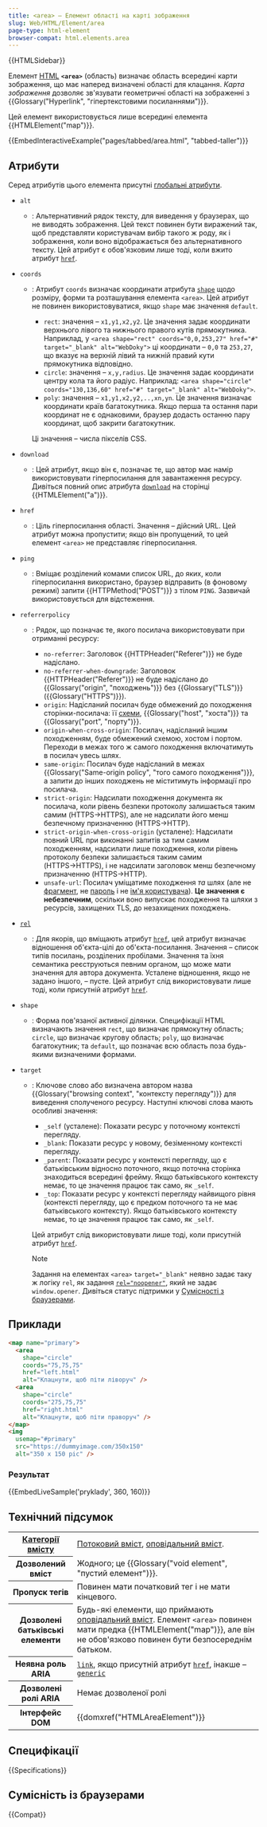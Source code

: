 ```yaml
---
title: <area> – Елемент області на карті зображення
slug: Web/HTML/Element/area
page-type: html-element
browser-compat: html.elements.area
---
```


{{HTMLSidebar}}

Елемент [HTML](/uk/docs/Web/HTML) **`<area>`** (область) визначає область всередині карти зображення, що має наперед визначені області для клацання. _Карта зображення_ дозволяє зв'язувати геометричні області на зображенні з {{Glossary("Hyperlink", "гіпертекстовими посиланнями")}}.

Цей елемент використовується лише всередині елемента {{HTMLElement("map")}}.

{{EmbedInteractiveExample("pages/tabbed/area.html", "tabbed-taller")}}

## Атрибути

Серед атрибутів цього елемента присутні [глобальні атрибути](/uk/docs/Web/HTML/Global_attributes).

- `alt`
  - : Альтернативний рядок тексту, для виведення у браузерах, що не виводять зображення.
    Цей текст повинен бути виражений так, щоб представляти користувачам вибір такого ж роду, як і зображення, коли воно відображається без альтернативного тексту.
    Цей атрибут є обов'язковим лише тоді, коли вжито атрибут [`href`](#href).
- `coords`

  - : Атрибут `coords` визначає координати атрибута [`shape`](#shape) щодо розміру, форми та розташування елемента `<area>`.
    Цей атрибут не повинен використовуватися, якщо `shape` має значення `default`.

    - `rect`: значення – `x1,y1,x2,y2`.
      Це значення задає координати верхнього лівого та нижнього правого кутів прямокутника.
      Наприклад, у `<area shape="rect" coords="0,0,253,27" href="#" target="_blank" alt="WebDoky">` ці координати – `0,0` та `253,27`, що вказує на верхній лівий та нижній правий кути прямокутника відповідно.
    - `circle`: значення – `x,y,radius`. Це значення задає координати центру кола та його радіус.
      Наприклад: `<area shape="circle" coords="130,136,60" href="#" target="_blank" alt="WebDoky">`.
    - `poly`: значення – `x1,y1,x2,y2,..,xn,yn`. Це значення визначає координати країв багатокутника.
      Якщо перша та остання пари координат не є однаковими, браузер додасть останню пару координат, щоб закрити багатокутник.

    Ці значення – числа пікселів CSS.

- `download`
  - : Цей атрибут, якщо він є, позначає те, що автор має намір використовувати гіперпосилання для завантаження ресурсу.
    Дивіться повний опис атрибута [`download`](/uk/docs/Web/HTML/Element/a#download) на сторінці {{HTMLElement("a")}}.
- `href`
  - : Ціль гіперпосилання області.
    Значення – дійсний URL.
    Цей атрибут можна пропустити; якщо він пропущений, то цей елемент `<area>` не представляє гіперпосилання.
- `ping`
  - : Вміщає розділений комами список URL, до яких, коли гіперпосилання використано, браузер відправить (в фоновому режимі) запити {{HTTPMethod("POST")}} з тілом `PING`.
    Зазвичай використовується для відстеження.
- `referrerpolicy`

  - : Рядок, що позначає те, якого посилача використовувати при отриманні ресурсу:

    - `no-referrer`: Заголовок {{HTTPHeader("Referer")}} не буде надіслано.
    - `no-referrer-when-downgrade`: Заголовок {{HTTPHeader("Referer")}} не буде надіслано до {{Glossary("origin", "походжень")}} без {{Glossary("TLS")}} ({{Glossary("HTTPS")}}).
    - `origin`: Надісланий посилач буде обмежений до походження сторінки-посилача: її [схеми](/uk/docs/Learn/Common_questions/Web_mechanics/What_is_a_URL), {{Glossary("host", "хоста")}} та {{Glossary("port", "порту")}}.
    - `origin-when-cross-origin`: Посилач, надісланий іншим походженням, буде обмежений схемою, хостом і портом. Переходи в межах того ж самого походження включатимуть в посилач увесь шлях.
    - `same-origin`: Посилач буде надісланий в межах {{Glossary("Same-origin policy", "того самого походження")}}, а запити до інших походжень не міститимуть інформації про посилача.
    - `strict-origin`: Надсилати походження документа як посилача, коли рівень безпеки протоколу залишається таким самим (HTTPS→HTTPS), але не надсилати його менш безпечному призначенню (HTTPS→HTTP).
    - `strict-origin-when-cross-origin` (усталене): Надсилати повний URL при виконанні запитів за тим самим походженням, надсилати лише походження, коли рівень протоколу безпеки залишається таким самим (HTTPS→HTTPS), і не надсилати заголовок менш безпечному призначенню (HTTPS→HTTP).
    - `unsafe-url`: Посилач уміщатиме походження _та_ шлях (але не [фрагмент](/uk/docs/Web/API/HTMLAnchorElement/hash), не [пароль](/uk/docs/Web/API/HTMLAnchorElement/password) і не [ім'я користувача](/uk/docs/Web/API/HTMLAnchorElement/username)).
      **Це значення є небезпечним**, оскільки воно випускає походження та шляхи з ресурсів, захищених TLS, до незахищених походжень.

- [`rel`](/uk/docs/Web/HTML/Attributes/rel)
  - : Для якорів, що вміщають атрибут [`href`](#href), цей атрибут визначає відношення об'єкта-цілі до об'єкта-посилання.
    Значення – список типів посилань, розділених пробілами.
    Значення та їхня семантика реєструються певним органом, що може мати значення для автора документа.
    Усталене відношення, якщо не задано іншого, – пусте. Цей атрибут слід використовувати лише тоді, коли присутній атрибут [`href`](#href).
- `shape`
  - : Форма пов'язаної активної ділянки. Специфікації HTML визначають значення `rect`, що визначає прямокутну область; `circle`, що визначає кругову область; `poly`, що визначає багатокутник; та `default`, що позначає всю область поза будь-якими визначеними формами.
- `target`

  - : Ключове слово або визначена автором назва {{Glossary("browsing context", "контексту перегляду")}} для виведення сполученого ресурсу.
    Наступні ключові слова мають особливі значення:

    - `_self` (усталене): Показати ресурс у поточному контексті перегляду.
    - `_blank`: Показати ресурс у новому, безіменному контексті перегляду.
    - `_parent`: Показати ресурс у контексті перегляду, що є батьківським відносно поточного, якщо поточна сторінка знаходиться всередині фрейму.
      Якщо батьківського контексту немає, то це значення працює так само, як `_self`.
    - `_top`: Показати ресурс у контексті перегляду найвищого рівня (контексті перегляду, що є предком поточного та не має батьківського контексту).
      Якщо батьківського контексту немає, то це значення працює так само, як `_self`.

    Цей атрибут слід використовувати лише тоді, коли присутній атрибут [`href`](#href).

    > [!NOTE]
    > Задання на елементах `<area>` `target="_blank"` неявно задає таку ж логіку `rel`, як задання [`rel="noopener"`](/uk/docs/Web/HTML/Attributes/rel/noopener), який не задає `window.opener`. Дивіться статус підтримки у [Сумісності з браузерами](#sumisnist-iz-brauzeramy).

## Приклади

```html
<map name="primary">
  <area
    shape="circle"
    coords="75,75,75"
    href="left.html"
    alt="Клацнути, щоб піти ліворуч" />
  <area
    shape="circle"
    coords="275,75,75"
    href="right.html"
    alt="Клацнути, щоб піти праворуч" />
</map>
<img
  usemap="#primary"
  src="https://dummyimage.com/350x150"
  alt="350 x 150 pic" />
```

### Результат

{{EmbedLiveSample('pryklady', 360, 160)}}

## Технічний підсумок

<table class="properties">
  <tbody>
    <tr>
      <th scope="row">
        <a href="/uk/docs/Web/HTML/Content_categories">Категорії вмісту</a>
      </th>
      <td>
        <a href="/uk/docs/Web/HTML/Content_categories#potokovyi-vmist">Потоковий вміст</a>,
        <a href="/uk/docs/Web/HTML/Content_categories#opovidalnyi-vmist">оповідальний вміст</a>.
      </td>
    </tr>
    <tr>
      <th scope="row">Дозволений вміст</th>
      <td>Жодного; це {{Glossary("void element", "пустий елемент")}}.</td>
    </tr>
    <tr>
      <th scope="row">Пропуск тегів</th>
      <td>Повинен мати початковий тег і не мати кінцевого.</td>
    </tr>
    <tr>
      <th scope="row">Дозволені батьківські елементи</th>
      <td>
        Будь-які елементи, що приймають <a href="/uk/docs/Web/HTML/Content_categories#opovidalnyi-vmist">оповідальний вміст</a>. Елемент <code>&#x3C;area></code> повинен мати предка {{HTMLElement("map")}}, але він не обов'язково повинен бути безпосереднім батьком.
      </td>
    </tr>
    <tr>
      <th scope="row">Неявна роль ARIA</th>
      <td>
       <a href="/uk/docs/Web/Accessibility/ARIA/Roles/link_role"><code>link</code></a>, якщо присутній атрибут <a href="#href"><code>href</code></a>, інакше – <a href="/uk/docs/Web/Accessibility/ARIA/Roles/generic_role"><code>generic</code></a>
      </td>
    </tr>
    <tr>
      <th scope="row">Дозволені ролі ARIA</th>
      <td>Немає дозволеної ролі</td>
    </tr>
    <tr>
      <th scope="row">Інтерфейс DOM</th>
      <td>{{domxref("HTMLAreaElement")}}</td>
    </tr>
  </tbody>
</table>

## Специфікації

{{Specifications}}

## Сумісність із браузерами

{{Compat}}
